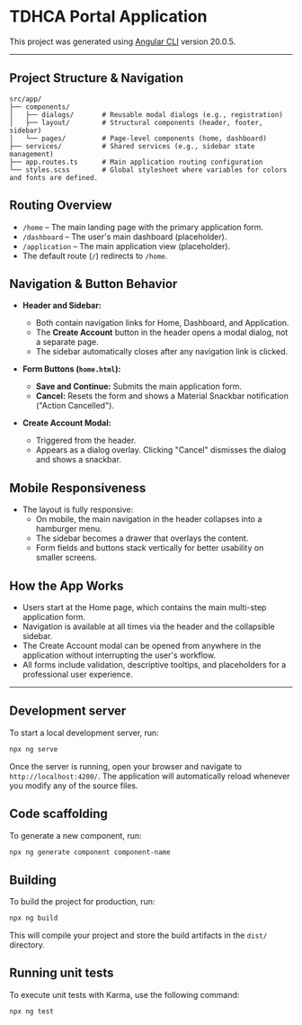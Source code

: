 # TDHCA Portal Application

This project was generated using [Angular CLI](https://github.com/angular/angular-cli) version 20.0.5.

---

## Project Structure & Navigation

```
src/app/
├── components/
│   ├── dialogs/       # Reusable modal dialogs (e.g., registration)
│   ├── layout/        # Structural components (header, footer, sidebar)
│   └── pages/         # Page-level components (home, dashboard)
├── services/          # Shared services (e.g., sidebar state management)
├── app.routes.ts      # Main application routing configuration
└── styles.scss        # Global stylesheet where variables for colors and fonts are defined.
```

## Routing Overview

- `/home` – The main landing page with the primary application form.
- `/dashboard` – The user's main dashboard (placeholder).
- `/application` – The main application view (placeholder).
- The default route (`/`) redirects to `/home`.

## Navigation & Button Behavior

- **Header and Sidebar:**
  - Both contain navigation links for Home, Dashboard, and Application.
  - The **Create Account** button in the header opens a modal dialog, not a separate page.
  - The sidebar automatically closes after any navigation link is clicked.

- **Form Buttons (`home.html`):**
  - **Save and Continue:** Submits the main application form.
  - **Cancel:** Resets the form and shows a Material Snackbar notification ("Action Cancelled").

- **Create Account Modal:**
  - Triggered from the header.
  - Appears as a dialog overlay. Clicking "Cancel" dismisses the dialog and shows a snackbar.

## Mobile Responsiveness

- The layout is fully responsive:
  - On mobile, the main navigation in the header collapses into a hamburger menu.
  - The sidebar becomes a drawer that overlays the content.
  - Form fields and buttons stack vertically for better usability on smaller screens.

## How the App Works

- Users start at the Home page, which contains the main multi-step application form.
- Navigation is available at all times via the header and the collapsible sidebar.
- The Create Account modal can be opened from anywhere in the application without interrupting the user's workflow.
- All forms include validation, descriptive tooltips, and placeholders for a professional user experience.

---

## Development server

To start a local development server, run:

```bash
npx ng serve
```

Once the server is running, open your browser and navigate to `http://localhost:4200/`. The application will automatically reload whenever you modify any of the source files.

## Code scaffolding

To generate a new component, run:

```bash
npx ng generate component component-name
```

## Building

To build the project for production, run:

```bash
npx ng build
```

This will compile your project and store the build artifacts in the `dist/` directory.

## Running unit tests

To execute unit tests with Karma, use the following command:

```bash
npx ng test
```
